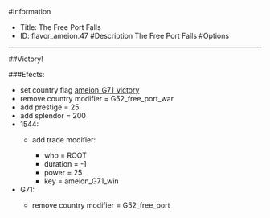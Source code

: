 #Information
 - Title: The Free Port Falls
 - ID: flavor_ameion.47
#Description
The Free Port Falls
#Options

___
##Victory!

###Efects:<ul><li>set country flag [ameion_G71_victory](../flags/ameion_g71_victory.md)</li><li>remove country modifier = G52_free_port_war</li><li>add prestige = 25</li><li>add splendor = 200</li><li>1544:</li><ul><li>add trade modifier:</li><ul><li>who = ROOT</li><li>duration = -1</li><li>power = 25</li><li>key = ameion_G71_win</li></ul></ul><li>G71:</li><ul><li>remove country modifier = G52_free_port</li></ul></ul>
